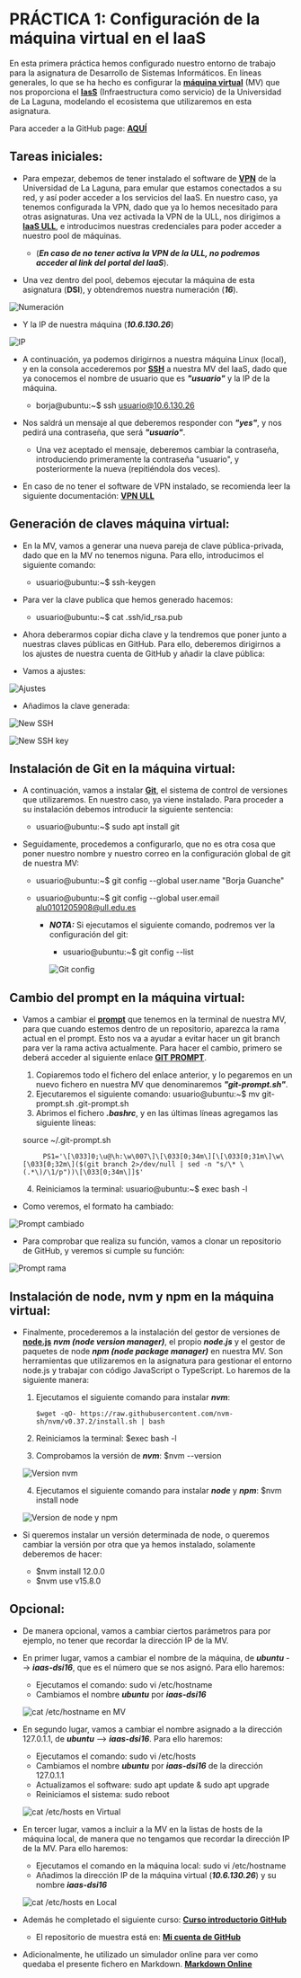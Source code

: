 # PRÁCTICA 1: Configuración de la máquina virtual en el IaaS

En esta primera práctica hemos configurado nuestro entorno de trabajo para la asignatura de Desarrollo de Sistemas Informáticos. En líneas generales, lo que se ha hecho es configurar la **[máquina virtual](https://es.wikipedia.org/wiki/M%C3%A1quina_virtual)** (MV) que nos proporciona el **[IasS](https://es.wikipedia.org/wiki/Infraestructura_como_servicio_(IaaS))** (Infraestructura como servicio) de la Universidad de La Laguna, modelando el ecosistema que utilizaremos en esta asignatura.

Para acceder a la GitHub page: **[AQUÍ](https://ull-esit-inf-dsi-2021.github.io/ull-esit-inf-dsi-20-21-prct01-iaas-alu0101205908/)** 

## Tareas iniciales:

* Para empezar, debemos de tener instalado el software de **[VPN](https://es.wikipedia.org/wiki/Red_privada_virtual)** de la Universidad de La Laguna, para emular que estamos conectados a su red, y así poder acceder a los servicios del IaaS. En nuestro caso, ya tenemos configurada la VPN, dado que ya lo hemos necesitado para otras asignaturas. Una vez activada la VPN de la ULL, nos dirigimos a **[IaaS ULL](https://iaas.ull.es/ovirt-engine/sso/login.html)**, e introducimos nuestras credenciales para poder acceder a nuestro pool de máquinas. 

  * (***En caso de no tener activa la VPN de la ULL, no podremos acceder al link del portal del IaaS***). 

* Una vez dentro del pool, debemos ejecutar la máquina de esta asignatura (**DSI**), y obtendremos nuestra numeración (***16***).

![Numeración][numeracion]

* Y la IP de nuestra máquina (***10.6.130.26***)

![IP][IP]

* A continuación, ya podemos dirigirnos a nuestra máquina Linux (local), y en la consola accederemos por **[SSH](https://es.wikipedia.org/wiki/Secure_Shell)** a nuestra MV del IaaS, dado que ya conocemos el nombre de usuario que es ***"usuario"*** y la IP de la máquina. 

   * borja@ubuntu:~$ ssh usuario@10.6.130.26

* Nos saldrá un mensaje al que deberemos responder con ***"yes"***, y nos pedirá una contraseña, que será ***"usuario"***.
  
  * Una vez aceptado el mensaje, deberemos cambiar la contraseña, introduciendo primeramente la contraseña "usuario", y posteriormente la nueva (repitiéndola dos veces).
  

* En caso de no tener el software de VPN instalado, se recomienda leer la siguiente documentación: **[VPN ULL](https://www.ull.es/servicios/stic/2020/12/01/servicio-de-vpn-de-la-ull/)**

## Generación de claves máquina virtual:

* En la MV, vamos a generar una nueva pareja de clave pública-privada, dado que en la MV no tenemos niguna. Para ello, introducimos el siguiente comando:

  * usuario@ubuntu:~$ ssh-keygen

* Para ver la clave publica que hemos generado hacemos:

  * usuario@ubuntu:~$ cat .ssh/id_rsa.pub 

* Ahora deberarmos copiar dicha clave y la tendremos que poner junto a nuestras claves públicas en GitHub. Para ello, deberemos dirigirnos a los ajustes de nuestra cuenta de GitHub y añadir la clave pública:

* Vamos a ajustes:
 
![Ajustes][Settings1]

* Añadimos la clave generada:

![New SSH][Settings2]

![New SSH key][Settings3]

## Instalación de Git en la máquina virtual:

* A continuación, vamos a instalar **[Git](https://es.wikipedia.org/wiki/Git)**, el sistema de control de versiones que utilizaremos. En nuestro caso, ya viene instalado. Para proceder a su instalación debemos introducir la siguiente sentencia:

  * usuario@ubuntu:~$ sudo apt install git

* Seguidamente, procedemos a configurarlo, que no es otra cosa que poner nuestro nombre y nuestro correo en la configuración global de git de nuestra MV:

  * usuario@ubuntu:~$ git config --global user.name "Borja Guanche"

  * usuario@ubuntu:~$ git config --global user.email alu0101205908@ull.edu.es

    * ***NOTA:*** Si ejecutamos el siguiente comando, podremos ver la configuración del git:
    
      * usuario@ubuntu:~$ git config --list
       
      ![Git config][gitConfig]
      
## Cambio del prompt en la máquina virtual:

* Vamos a cambiar el **[prompt](https://es.wikipedia.org/wiki/Prompt)** que tenemos en la terminal de nuestra MV, para que cuando estemos dentro de un repositorio, aparezca la rama actual en el prompt. Esto nos va a ayudar a evitar hacer un git branch para ver la rama activa actualmente. Para hacer el cambio, primero se deberá acceder al siguiente enlace **[GIT PROMPT](https://github.com/git/git/blob/master/contrib/completion/git-prompt.sh)**.

   1. Copiaremos todo el fichero del enlace anterior, y lo pegaremos en un nuevo fichero en nuestra MV que denominaremos ***"git-prompt.sh"***. 
   2. Ejecutaremos el siguiente comando: usuario@ubuntu:~$ mv git-prompt.sh .git-prompt.sh
   3. Abrimos el fichero ***.bashrc***, y en las últimas líneas agregamos las siguiente líneas:
   
     source ~/.git-prompt.sh
     
           PS1='\[\033]0;\u@\h:\w\007\]\[\033[0;34m\][\[\033[0;31m\]\w\[\033[0;32m\]($(git branch 2>/dev/null | sed -n "s/\* \(.*\)/\1/p"))\[\033[0;34m\]]$'
 
    4. Reiniciamos la terminal: usuario@ubuntu:~$ exec bash -l
   
* Como veremos, el formato ha cambiado:

![Prompt cambiado][cambioPrompt]

* Para comprobar que realiza su función, vamos a clonar un repositorio de GitHub, y veremos si cumple su función:

![Prompt rama][promptRama]

## Instalación de node, nvm y npm en la máquina virtual:

* Finalmente, procederemos a la instalación del gestor de versiones de **[node.js](https://es.wikipedia.org/wiki/Node.js)** ***nvm (node version manager)***, el propio ***node.js*** y el gestor de paquetes de node ***npm (node package manager)*** en nuestra MV. Son herramientas que utilizaremos en la asignatura para gestionar el entorno node.js y trabajar con código JavaScript o TypeScript. Lo haremos de la siguiente manera:

   1. Ejecutamos el siguiente comando para instalar ***nvm***: 
   
          $wget -qO- https://raw.githubusercontent.com/nvm-sh/nvm/v0.37.2/install.sh | bash
   2. Reiniciamos la terminal: $exec bash -l
   3. Comprobamos la versión de ***nvm***: $nvm --version
   
   ![Version nvm][nvm]
   
   4. Ejecutamos el siguiente comando para instalar ***node*** y ***npm***: $nvm install node

   ![Version de node y npm][node&npm]
   
* Si queremos instalar un versión determinada de node, o queremos cambiar la versión por otra que ya hemos instalado, solamente deberemos de hacer:

  * $nvm install 12.0.0
  * $nvm use v15.8.0 

## Opcional:

* De manera opcional, vamos a cambiar ciertos parámetros para por ejemplo, no tener que recordar la dirección IP de la MV.

* En primer lugar, vamos a cambiar el nombre de la máquina, de ***ubuntu*** --> ***iaas-dsi16***, que es el número que se nos asignó. Para ello haremos:

  * Ejecutamos el comando: sudo vi /etc/hostname
  * Cambiamos el nombre ***ubuntu*** por ***iaas-dsi16***

  ![cat /etc/hostname en MV][hostName]

* En segundo lugar, vamos a cambiar el nombre asignado a la dirección 127.0.1.1, de ***ubuntu*** --> ***iaas-dsi16***. Para ello haremos:

  * Ejecutamos el comando: sudo vi /etc/hosts
  * Cambiamos el nombre ***ubuntu*** por ***iaas-dsi16*** de la dirección 127.0.1.1
  * Actualizamos el software: sudo apt update  &  sudo apt upgrade
  * Reiniciamos el sistema: sudo reboot
  
  ![cat /etc/hosts en Virtual][IpMVenMv]

* En tercer lugar, vamos a incluir a la MV en la listas de hosts de la máquina local, de manera que no tengamos que recordar la dirección IP de la MV. Para ello haremos:

  * Ejecutamos el comando en la máquina local: sudo vi /etc/hostname
  * Añadimos la dirección IP de la máquina virtual (***10.6.130.26***) y su nombre ***iaas-dsi16***
 
  ![cat /etc/hosts en Local][IpMVenLC]
  
* Además he completado el siguiente curso: **[Curso introductorio GitHub](https://lab.github.com/githubtraining/introduction-to-github)**

  * El repositorio de muestra está en: **[Mi cuenta de GitHub](https://github.com/alu0101205908/github-slideshow)**

* Adicionalmente, he utilizado un simulador online para ver como quedaba el presente fichero en Markdown. **[Markdown Online](https://jbt.github.io/markdown-editor/)**

 
[Numeracion]: images/numeracion.JPG "Numeración"
[IP]: images/IP.JPG "IP"
[UsuarioIP]: images/usuariosIP.JPG "Usuario@IP"
[Settings1]: images/settings1.JPG "Ajustes"
[Settings2]: images/settings2.jpg "New SSH"
[Settings3]: images/settings3.jpg "New SSH key"
[gitConfig]: images/gitConfig.JPG "Git config"
[cambioPrompt]: images/cambioPrompt.JPG "Prompt cambiado"
[promptRama]: images/promptRama.JPG "Prompt rama"
[nvm]: images/nvmVersion.JPG "Version nvm"
[node&npm]: images/node&npmVersion.JPG "Version de node y npm"
[hostName]: images/hostname.JPG "cat /etc/hostname en MV"
[IpMVenMv]: images/ipMV.JPG "cat /etc/hosts en Virtual"
[IpMVenLC]: images/ipML.JPG "cat /etc/hosts en Local"
